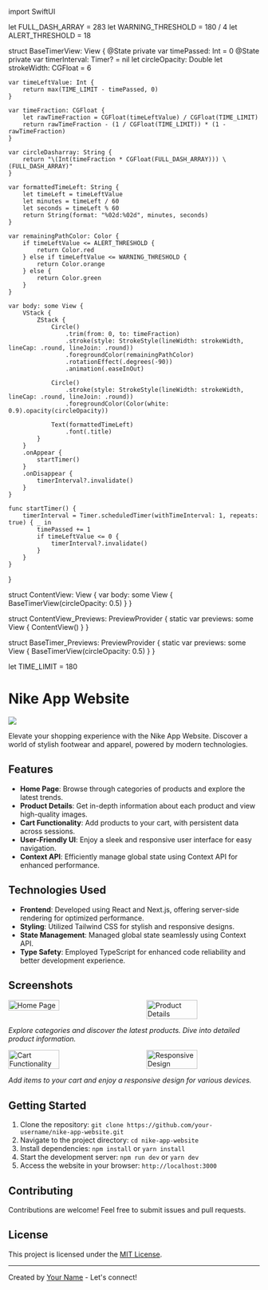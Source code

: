 import SwiftUI

let FULL_DASH_ARRAY = 283
let WARNING_THRESHOLD = 180 / 4
let ALERT_THRESHOLD = 18

struct BaseTimerView: View {
    @State private var timePassed: Int = 0
    @State private var timerInterval: Timer? = nil
    let circleOpacity: Double
    let strokeWidth: CGFloat = 6
    
    var timeLeftValue: Int {
        return max(TIME_LIMIT - timePassed, 0)
    }
    
    var timeFraction: CGFloat {
        let rawTimeFraction = CGFloat(timeLeftValue) / CGFloat(TIME_LIMIT)
        return rawTimeFraction - (1 / CGFloat(TIME_LIMIT)) * (1 - rawTimeFraction)
    }
    
    var circleDasharray: String {
        return "\(Int(timeFraction * CGFloat(FULL_DASH_ARRAY))) \(FULL_DASH_ARRAY)"
    }
    
    var formattedTimeLeft: String {
        let timeLeft = timeLeftValue
        let minutes = timeLeft / 60
        let seconds = timeLeft % 60
        return String(format: "%02d:%02d", minutes, seconds)
    }
    
    var remainingPathColor: Color {
        if timeLeftValue <= ALERT_THRESHOLD {
            return Color.red
        } else if timeLeftValue <= WARNING_THRESHOLD {
            return Color.orange
        } else {
            return Color.green
        }
    }
    
    var body: some View {
        VStack {
            ZStack {
                Circle()
                    .trim(from: 0, to: timeFraction)
                    .stroke(style: StrokeStyle(lineWidth: strokeWidth, lineCap: .round, lineJoin: .round))
                    .foregroundColor(remainingPathColor)
                    .rotationEffect(.degrees(-90))
                    .animation(.easeInOut)
                
                Circle()
                    .stroke(style: StrokeStyle(lineWidth: strokeWidth, lineCap: .round, lineJoin: .round))
                    .foregroundColor(Color(white: 0.9).opacity(circleOpacity))
                
                Text(formattedTimeLeft)
                    .font(.title)
            }
        }
        .onAppear {
            startTimer()
        }
        .onDisappear {
            timerInterval?.invalidate()
        }
    }
    
    func startTimer() {
        timerInterval = Timer.scheduledTimer(withTimeInterval: 1, repeats: true) { _ in
            timePassed += 1
            if timeLeftValue <= 0 {
                timerInterval?.invalidate()
            }
        }
    }
}

struct ContentView: View {
    var body: some View {
        BaseTimerView(circleOpacity: 0.5)
    }
}

struct ContentView_Previews: PreviewProvider {
    static var previews: some View {
        ContentView()
    }
}

struct BaseTimer_Previews: PreviewProvider {
    static var previews: some View {
        BaseTimerView(circleOpacity: 0.5)
    }
}

let TIME_LIMIT = 180




# Nike App Website

<img src="https://github.com/SadiPro07/Nextjs-NikeApp/assets/109628645/755e5a02-aea7-4111-98ed-c910c5d3047e" />
 <!-- Replace![nike1](https://github.com/SadiPro07/Nextjs-NikeApp/assets/109628645/755e5a02-aea7-4111-98ed-c910c5d3047e)
 with an attractive header image -->

Elevate your shopping experience with the Nike App Website. Discover a world of stylish footwear and apparel, powered by modern technologies.

## Features

- **Home Page**: Browse through categories of products and explore the latest trends.
- **Product Details**: Get in-depth information about each product and view high-quality images.
- **Cart Functionality**: Add products to your cart, with persistent data across sessions.
- **User-Friendly UI**: Enjoy a sleek and responsive user interface for easy navigation.
- **Context API**: Efficiently manage global state using Context API for enhanced performance.

## Technologies Used

- **Frontend**: Developed using React and Next.js, offering server-side rendering for optimized performance.
- **Styling**: Utilized Tailwind CSS for stylish and responsive designs.
- **State Management**: Managed global state seamlessly using Context API.
- **Type Safety**: Employed TypeScript for enhanced code reliability and better development experience.


## Screenshots

<div style="display: flex; justify-content: space-between;">
  <img src="https://github.com/SadiPro07/Nextjs-NikeApp/assets/109628645/798a1205-51a2-40ba-97c7-4bae327ffb5d" alt="Home Page" width="45%">
  <img src="https://github.com/SadiPro07/Nextjs-NikeApp/assets/109628645/7c655ca1-02c4-43f2-99dc-1af47ab9b720" alt="Product Details" width="45%">
</div>
<!-- Replace with your screenshot images and adjust the width values as needed -->

*Explore categories and discover the latest products. Dive into detailed product information.*

<div style="display: flex; justify-content: space-between;">
  <img src="https://github.com/SadiPro07/Nextjs-NikeApp/assets/109628645/f7dc4ad3-344a-42ab-a914-5a2099515ccb" alt="Cart Functionality" width="45%">
  <img src="https://github.com/SadiPro07/Nextjs-NikeApp/assets/109628645/7e7d278e-ec3d-4e36-bb5e-181a4b74535f" alt="Responsive Design" width="45%">
</div>
<!-- Replace with your screenshot images and adjust the width values as needed -->

*Add items to your cart and enjoy a responsive design for various devices.*


## Getting Started

1. Clone the repository: `git clone https://github.com/your-username/nike-app-website.git`
2. Navigate to the project directory: `cd nike-app-website`
3. Install dependencies: `npm install` or `yarn install`
4. Start the development server: `npm run dev` or `yarn dev`
5. Access the website in your browser: `http://localhost:3000`


## Contributing

Contributions are welcome! Feel free to submit issues and pull requests.

## License

This project is licensed under the [MIT License](LICENSE).

---

Created by [Your Name](https://github.com/your-username) - Let's connect!

